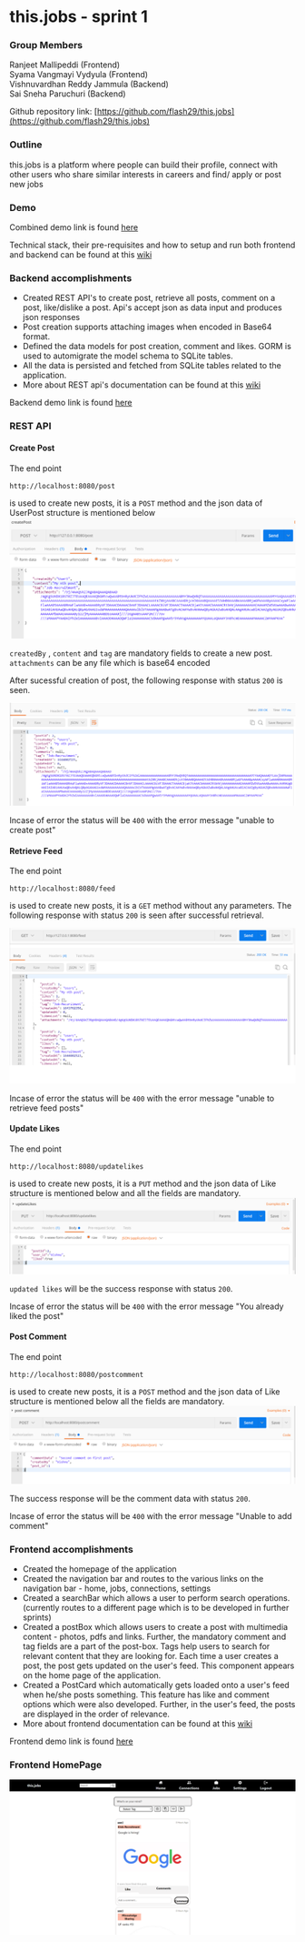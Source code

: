 # this.jobs - sprint 1
### Group Members
Ranjeet Mallipeddi (Frontend)\
Syama Vangmayi Vydyula (Frontend)\
Vishnuvardhan Reddy Jammula (Backend)\
Sai Sneha Paruchuri (Backend)

Github repository link: [https://github.com/flash29/this.jobs](https://github.com/flash29/this.jobs)
### Outline
  
  this.jobs is a platform where people can build their profile, connect with other users who share similar interests in careers and find/ apply or post new jobs

### Demo
  Combined demo link is found [here](https://uflorida-my.sharepoint.com/personal/paruchuri_s_ufl_edu/_layouts/15/onedrive.aspx?id=%2Fpersonal%2Fparuchuri%5Fs%5Fufl%5Fedu%2FDocuments%2FSE%5Fsprint1%2Fsprint1%5Fmerged%2Emp4&parent=%2Fpersonal%2Fparuchuri%5Fs%5Fufl%5Fedu%2FDocuments%2FSE%5Fsprint1)

Technical stack, their pre-requisites and how to setup and run both frontend and backend can be found at this [wiki](https://github.com/flash29/this.jobs/wiki/Installation)

### Backend accomplishments
- Created REST API's to create post, retrieve all posts, comment on a post, like/dislike a post. Api's accept json as data input and produces json responses
- Post creation supports attaching images when encoded in Base64 format.
- Defined the data models for post creation, comment and likes. GORM is used to automigrate the model schema to SQLite tables.
- All the data is persisted and fetched from SQLite tables related to the application.
- More about REST api's documentation can be found at this [wiki](https://github.com/flash29/this.jobs/wiki/REST-API-Documentation)

Backend demo link is found [here](https://uflorida-my.sharepoint.com/personal/paruchuri_s_ufl_edu/_layouts/15/onedrive.aspx?id=%2Fpersonal%2Fparuchuri%5Fs%5Fufl%5Fedu%2FDocuments%2FSE%5Fsprint1%2Fsprint1%5Fbackend%2Emp4&parent=%2Fpersonal%2Fparuchuri%5Fs%5Fufl%5Fedu%2FDocuments%2FSE%5Fsprint1)

### REST API

#### Create Post
The end point
```
http://localhost:8080/post
```
is used to create new posts, it is a `POST` method and the json data of UserPost structure is mentioned below
![](./assets/createPost.png)

`createdBy` , `content` and `tag` are mandatory fields to create a new post.
`attachments` can be any file which is base64 encoded

After sucessful creation of post, the following response with status `200` is seen.

![](./assets/createPost_response.png)

Incase of error the status will be `400` with the error message "unable to create post" 

#### Retrieve Feed
The end point
```
http://localhost:8080/feed
```
is used to create new posts, it is a `GET` method without any parameters. The following response with status `200` is seen after successful retrieval.

![](./assets/feedRetrieval.png)

Incase of error the status will be `400` with the error message "unable to retrieve feed posts" 

#### Update Likes

The end point
```
http://localhost:8080/updatelikes
```
is used to create new posts, it is a `PUT` method and the json data of Like structure is mentioned below and all the fields are mandatory.
![](./assets/updateLikes.png)



`updated likes` will be the success response with status `200`.

Incase of error the status will be `400` with the error message "You already liked the post" 

#### Post Comment

The end point
```
http://localhost:8080/postcomment
```
is used to create new posts, it is a `POST` method and the json data of Like structure is mentioned below all the fields are mandatory.
![](./assets/postComment.png)


The success response will be the comment data with status `200`.

Incase of error the status will be `400` with the error message "Unable to add comment"


### Frontend accomplishments
- Created the homepage of the application
- Created the navigation bar and routes to the various links on the navigation bar - home, jobs, connections, settings
- Created a searchBar which allows a user to perform search operations. (currently routes to a different page which is to be developed in further sprints)
- Created a postBox which allows users to create a post with multimedia content - photos, pdfs and links. Further, the mandatory comment and tag fields are a part of the post-box. Tags help users to search for relevant content that they are looking for. Each time a user creates a post, the post gets updated on the user's feed. This component appears on the home page of the application.
- Created a PostCard which automatically gets loaded onto a user's feed when he/she posts something. This feature has like and comment options which were also developed. Further, in the user's feed, the posts are displayed in the order of relevance.
- More about frontend documentation can be found at this [wiki](https://github.com/flash29/this.jobs/wiki/File-Structure)

Frontend demo link is found [here](https://uflorida-my.sharepoint.com/personal/paruchuri_s_ufl_edu/_layouts/15/onedrive.aspx?id=%2Fpersonal%2Fparuchuri%5Fs%5Fufl%5Fedu%2FDocuments%2FSE%5Fsprint1%2Fsprint1%5Ffrontend%2Emp4&parent=%2Fpersonal%2Fparuchuri%5Fs%5Fufl%5Fedu%2FDocuments%2FSE%5Fsprint1)

### Frontend HomePage

![](./assets/HomePage.PNG)

